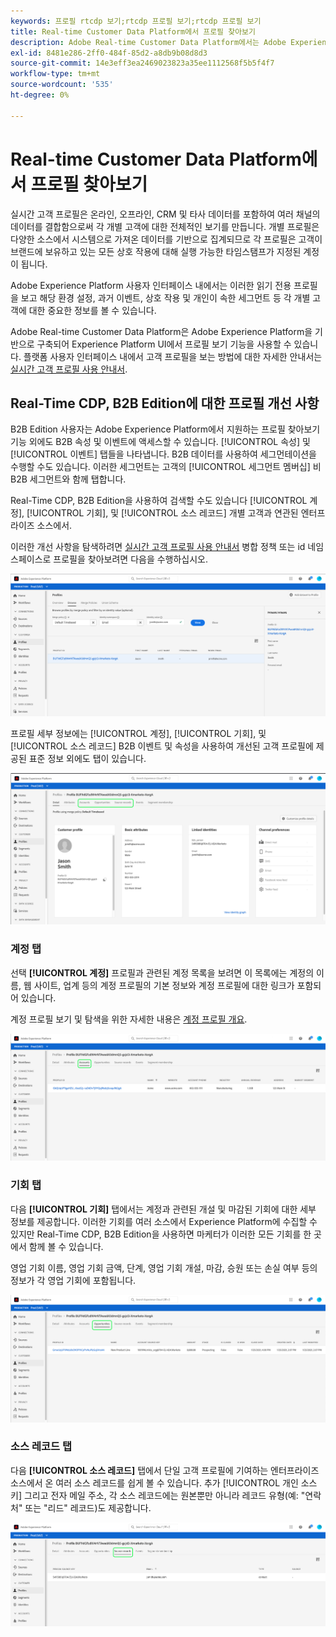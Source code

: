```yaml
---
keywords: 프로필 rtcdp 보기;rtcdp 프로필 보기;rtcdp 프로필 보기
title: Real-time Customer Data Platform에서 프로필 찾아보기
description: Adobe Real-time Customer Data Platform에서는 Adobe Experience Platform 사용자 인터페이스를 사용하여 실시간 고객 프로필 데이터를 검색할 수 있습니다.
exl-id: 8481e286-2ff0-484f-85d2-a8db9b08d8d3
source-git-commit: 14e3eff3ea2469023823a35ee1112568f5b5f4f7
workflow-type: tm+mt
source-wordcount: '535'
ht-degree: 0%

---
```



# Real-time Customer Data Platform에서 프로필 찾아보기

실시간 고객 프로필은 온라인, 오프라인, CRM 및 타사 데이터를 포함하여 여러 채널의 데이터를 결합함으로써 각 개별 고객에 대한 전체적인 보기를 만듭니다. 개별 프로필은 다양한 소스에서 시스템으로 가져온 데이터를 기반으로 집계되므로 각 프로필은 고객이 브랜드에 보유하고 있는 모든 상호 작용에 대해 실행 가능한 타임스탬프가 지정된 계정이 됩니다.

Adobe Experience Platform 사용자 인터페이스 내에서는 이러한 읽기 전용 프로필을 보고 해당 환경 설정, 과거 이벤트, 상호 작용 및 개인이 속한 세그먼트 등 각 개별 고객에 대한 중요한 정보를 볼 수 있습니다.

Adobe Real-time Customer Data Platform은 Adobe Experience Platform을 기반으로 구축되어 Experience Platform UI에서 프로필 보기 기능을 사용할 수 있습니다. 플랫폼 사용자 인터페이스 내에서 고객 프로필을 보는 방법에 대한 자세한 안내서는 [실시간 고객 프로필 사용 안내서](../../profile/ui/user-guide.md).

## Real-Time CDP, B2B Edition에 대한 프로필 개선 사항

B2B Edition 사용자는 Adobe Experience Platform에서 지원하는 프로필 찾아보기 기능 외에도 B2B 속성 및 이벤트에 액세스할 수 있습니다. [!UICONTROL 속성] 및 [!UICONTROL 이벤트] 탭들을 나타냅니다. B2B 데이터를 사용하여 세그먼테이션을 수행할 수도 있습니다. 이러한 세그먼트는 고객의 [!UICONTROL 세그먼트 멤버십] 비B2B 세그먼트와 함께 탭합니다.

Real-Time CDP, B2B Edition을 사용하여 검색할 수도 있습니다 [!UICONTROL 계정], [!UICONTROL 기회], 및 [!UICONTROL 소스 레코드] 개별 고객과 연관된 엔터프라이즈 소스에서.

이러한 개선 사항을 탐색하려면 [실시간 고객 프로필 사용 안내서](../../profile/ui/user-guide.md) 병합 정책 또는 id 네임스페이스로 프로필을 찾아보려면 다음을 수행하십시오.

![](images/b2b-browse-profile.png)

프로필 세부 정보에는 [!UICONTROL 계정], [!UICONTROL 기회], 및 [!UICONTROL 소스 레코드] B2B 이벤트 및 속성을 사용하여 개선된 고객 프로필에 제공된 표준 정보 외에도 탭이 있습니다.

![](images/b2b-profile-detail.png)

### 계정 탭

선택 **[!UICONTROL 계정]** 프로필과 관련된 계정 목록을 보려면 이 목록에는 계정의 이름, 웹 사이트, 업계 등의 계정 프로필의 기본 정보와 계정 프로필에 대한 링크가 포함되어 있습니다.

계정 프로필 보기 및 탐색을 위한 자세한 내용은 [계정 프로필 개요](../accounts/account-profile-overview.md).

![](images/b2b-profile-accounts.png)

### 기회 탭

다음 **[!UICONTROL 기회]** 탭에서는 계정과 관련된 개설 및 마감된 기회에 대한 세부 정보를 제공합니다. 이러한 기회를 여러 소스에서 Experience Platform에 수집할 수 있지만 Real-Time CDP, B2B Edition을 사용하면 마케터가 이러한 모든 기회를 한 곳에서 함께 볼 수 있습니다.

영업 기회 이름, 영업 기회 금액, 단계, 영업 기회 개설, 마감, 승원 또는 손실 여부 등의 정보가 각 영업 기회에 포함됩니다.

![](images/b2b-profile-opportunities.png)

### 소스 레코드 탭

다음 **[!UICONTROL 소스 레코드]** 탭에서 단일 고객 프로필에 기여하는 엔터프라이즈 소스에서 온 여러 소스 레코드를 쉽게 볼 수 있습니다. 추가 [!UICONTROL 개인 소스 키] 그리고 전자 메일 주소, 각 소스 레코드에는 원본뿐만 아니라 레코드 유형(예: &quot;연락처&quot; 또는 &quot;리드&quot; 레코드)도 제공합니다.

![](images/b2b-profile-source-records.png)
